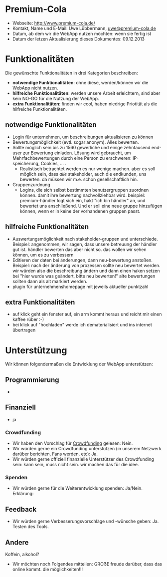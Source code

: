 # Premium-Cola

* Webseite: http://www.premium-cola.de/
* Kontakt, Name und E-Mail: Uwe Lübbermann, uwe@premium-cola.de
* Datum, ab dem wir die WebApp nutzen möchten: wenn sie fertig ist
* Datum der letzen Aktualisierung dieses Dokumentes: 09.12.2013

# Funktionalitäten

Die gewünschte Funktionalitäten in drei Kategorien beschreiben:

* **notwendige Funktionalitäten**: ohne diese, werden/können wir die WebApp nicht nutzen.
* **hilfreiche Funktionalitäten**: werden unsere Arbeit erleichtern, sind aber kein NO-GO für die Nutzung der WebApp.
* **extra Funktionalitäten**: finden wir cool, haben niedrige Priotität als die hilfreiche Funktionalitäten.

## notwendige Funktionalitäten

* Login für unternehmen, um beschreibungen aktualisieren zu können
* Bewertungsmöglichkeit (evtl. sogar anonym). Alles bewerten.
* Sollte möglich sein bis zu 1560 gewerliche und einige zehntausend end-user zur Bewertung einladen. Lösung wird gebraucht, um Mehrfachbewertungen durch eine Person zu erschweren: IP-speicherung, Cookies, ... .
    * Realistisch betrachtet werden es nur wenige machen. aber es soll möglich sein, dass _alle_ stakeholder, auch die endkunden, uns bewerten. da müssen wir m.e. schon gesellschaftlich hin.
* Gruppenzurdnung
    * Logins, die sich selbst bestimmten benutzergruppen zuordnen  können. damit ihre bewertung nachvollziehbar wird. beispiel:  premium-händler logt sich ein, hakt "ich bin händler" an, und bewertet  uns anschließend. Und er soll eine neue gruppe hinzufügen können, wenn er in keine der vorhandenen gruppen passt.

## hilfreiche Funktionalitäten

* Auswertungsmöglichkeit nach stakeholder-gruppen und unterschiede. Beispiel: angenommen, wir sagen, dass unsere betreuung der händler gut ist.  händler bewerten das aber nicht so. das wollen wir sehen können, um es  zu verbessern
* Editieren der daten bei änderungen, dann neu-bewertung anstoßen. Beispiel: nach der änderung von prozessen sollte neu bewertet werden. wir würden  also die beschreibung ändern und dann einen haken setzen bei "hier wurde  was geändert, bitte neu bewerten!" alte bewertungen sollten dann als  alt markiert werden.
* plugin für unternehmenshomepage mit jeweils aktueller punktzahl

## extra Funktionalitäten

* auf klick geht ein fenster auf, ein arm kommt heraus und reicht mir einen kaffee rüber :-)
* bei klick auf "hochladen" werde ich dematerialisiert und ins internet übertragen

# Unterstützung

Wir können folgendermaßen die Entwicklung der WebApp unterstützen:

## Programmierung

*

## Finanziell

* ja

### Crowdfunding

* Wir haben den Vorschlag für [Crowdfunding](Crowdfunding.md) gelesen: Nein.
* Wir würden gerne ein Crowdfunding unterstützen (in unserem Netzwerk darüber berichten, Fans werden, etc): Ja.
* Wir würden gerne offiziell finanzielle Unterstützer des Crowdfunding sein: kann sein, muss nicht sein. wir machen das für die idee.

### Spenden

* Wir würden gerne für die Weiterentwicklung spenden: Ja/Nein. Erklärung:

## Feedback

* Wir würden gerne Verbesserungsvorschläge und -wünsche geben: Ja. Testen des Tools.

## Andere

Koffein, alkohol?

* Wir möchten noch Folgendes mitteilen: GROẞE freude darüber, dass das online kommt. die möglichkeiten!!!
